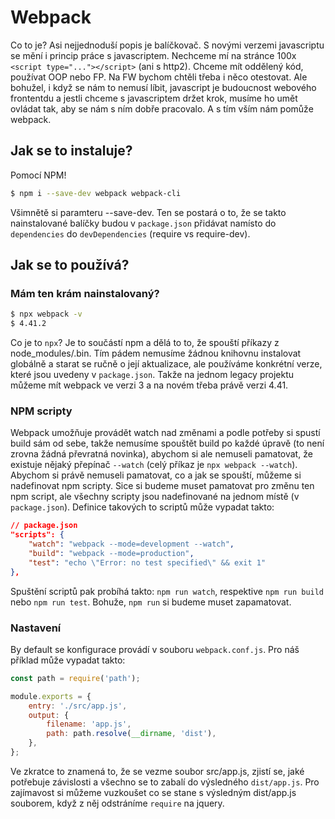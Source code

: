 # Webpack

Co to je? Asi nejjednoduší popis je balíčkovač. S novými verzemi javascriptu se  mění i princip práce s javascriptem. Nechceme mí na stránce 100x `<script type="..."></script>` (ani s http2). Chceme mít oddělený kód,  používat OOP nebo FP. Na FW bychom chtěli třeba i něco otestovat. Ale bohužel, i když se nám to nemusí líbit, javascript je budoucnost webového frontentdu a jestli chceme s javascriptem držet krok, musíme ho umět ovládat tak, aby se nám s ním dobře pracovalo. A s tím vším nám pomůže webpack.

## Jak se to instaluje?

Pomocí NPM!

```sh
$ npm i --save-dev webpack webpack-cli
```

Všimnětě si paramteru --save-dev. Ten se postará o to, že se takto nainstalované balíčky budou v `package.json` přidávat namísto do `dependencies` do `devDependencies` (require vs require-dev).

## Jak se to používá?

### Mám ten krám nainstalovaný?

```sh
$ npx webpack -v
$ 4.41.2
```
Co je to `npx`? Je to součástí npm a dělá to to, že spouští příkazy z node_modules/.bin. Tím pádem nemusíme žádnou knihovnu instalovat globálně a starat se ručně o její aktualizace, ale používáme konkrétní verze, které jsou uvedeny v `package.json`. Takže na jednom legacy projektu můžeme mít webpack ve verzi 3 a na novém třeba právě verzi 4.41.

### NPM scripty

Webpack umožňuje provádět watch nad změnami a podle potřeby si spustí build sám od sebe, takže nemusíme spouštět build po každé úpravě (to není zrovna žádná převratná novinka), abychom si ale nemuseli pamatovat, že existuje nějaký přepínač `--watch` (celý příkaz je `npx webpack --watch`). Abychom si právě nemuseli pamatovat, co a jak se spouští, můžeme si nadefinovat npm scripty. Sice si budeme muset pamatovat pro změnu ten npm script, ale všechny scripty jsou nadefinované na jednom místě (v `package.json`). Definice takových to scriptů může vypadat takto:

```json
// package.json
"scripts": {
    "watch": "webpack --mode=development --watch",
    "build": "webpack --mode=production",
    "test": "echo \"Error: no test specified\" && exit 1"
},
```

Spuštění scriptů pak probíhá takto: `npm run watch`, respektive `npm run build` nebo `npm run test`. Bohuže, `npm run` si budeme muset zapamatovat.

### Nastavení

By default se konfigurace provádí v souboru `webpack.conf.js`. Pro náš příklad může vypadat takto:

```js
const path = require('path');

module.exports = {
	entry: './src/app.js',
	output: {
		filename: 'app.js',
		path: path.resolve(__dirname, 'dist'),
	},
};
```

Ve zkratce to znamená to, že se vezme soubor src/app.js, zjistí se, jaké potřebuje závislosti a všechno se to zabalí do výsledného `dist/app.js`. Pro zajímavost si můžeme vuzkoušet co se stane s výsledným dist/app.js souborem, když z něj odstráníme `require` na jquery.